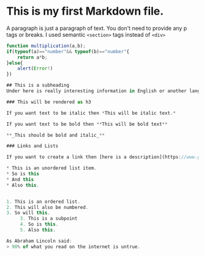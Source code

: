 # This is my first Markdown file.
A paragraph is just a paragraph of text. You don't need to provide any p tags or breaks.
I used semantic `<section>` tags instead of `<div>`
```javascript
function multiplication(a,b);
if(typeof(a)=="number"&& typeof(b)=="number"{
    return a*b;
}else{
    alert(Error!)
})

## This is a subheading 
Under here is really interesting information in English or another language that is not fake Latin.

### This will be rendered as h3

If you want text to be italic then *This will be italic text.*

If you want text to be bold then **This will be bold text**

**_This should be bold and italic_**

### Links and Lists

If you want to create a link then [here is a description](https://www.google.com)

* This is an unordered list item.
* So is this 
* And this
* Also this.


1. This is an ordered list.
2. This will also be numbered.
3. So will this.
     3. This is a subpoint
     4. So is this.
     5. Also this.

As Abraham Lincoln said: 
> 90% of what you read on the internet is untrue.  
